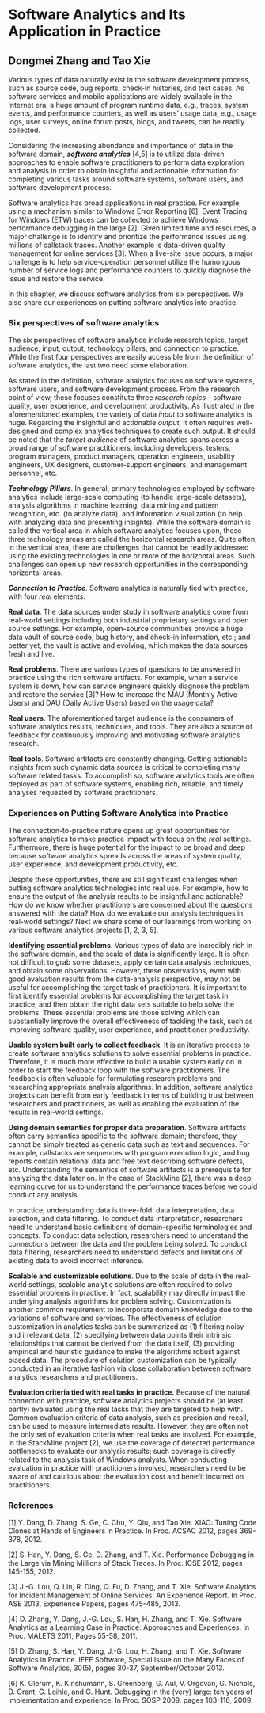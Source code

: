 # Software Analytics and Its Application in Practice

## Dongmei Zhang and Tao Xie

Various types of data naturally exist in the software development process, such as source code, bug reports, check-in histories, and test cases. As software services and mobile applications are widely available in the Internet era, a huge amount of program runtime data, e.g., traces, system events, and performance counters, as well as users’ usage data, e.g., usage logs, user surveys, online forum posts, blogs, and tweets, can be readily collected. 

Considering the increasing abundance and importance of data in the software domain,  **_software analytics_** [4,5] is to utilize data-driven approaches to enable software practitioners to perform data exploration and analysis in order to obtain insightful and actionable information for completing various tasks around software systems, software users, and software development process.

Software analytics has broad applications in real practice. For example, using a mechanism similar to Windows Error Reporting [6], Event Tracing for Windows (ETW) traces can be collected to achieve Windows performance debugging in the large [2]. Given limited time and resources, a major challenge is to identify and prioritize the performance issues using millions of callstack traces. Another example is data-driven quality management for online services [3]. When a live-site issue occurs, a major challenge is to help service-operation personnel utilize the humongous number of service logs and performance counters to quickly diagnose the issue and restore the service.

In this chapter, we discuss software analytics from six perspectives. We also share our experiences on putting software analytics into practice.

### Six perspectives of software analytics

The six perspectives of software analytics include research topics, target audience, input, output, technology pillars, and connection to practice. While the first four perspectives are easily accessible from the definition of software analytics, the last two need some elaboration. 

As stated in the definition, software analytics focuses on software systems, software users, and software development process. From the research point of view, these focuses constitute three *research topics* – software quality, user experience, and development productivity. As illustrated in the aforementioned examples, the variety of data *input* to software analytics is huge. Regarding the insightful and actionable *output*, it often requires well-designed and complex analytics techniques to create such output. It should be noted that the *target audience* of software analytics spans across a broad range of software practitioners, including developers, testers, program managers, product managers, operation engineers, usability engineers, UX designers, customer-support engineers, and management personnel, etc.

**_Technology Pillars_**. In general, primary technologies employed by software analytics include large-scale computing (to handle large-scale datasets), analysis algorithms in machine learning, data mining and pattern recognition, etc. (to analyze data), and information visualization (to help with analyzing data and presenting insights). While the software domain is called the vertical area in which software analytics focuses upon, these three technology areas are called the horizontal research areas. Quite often, in the vertical area, there are challenges that cannot be readily addressed using the existing technologies in one or more of the horizontal areas. Such challenges can open up new research opportunities in the corresponding horizontal areas.

**_Connection to Practice_**. Software analytics is naturally tied with practice, with four *real* elements. 

**Real data**. The data sources under study in software analytics come from real-world settings including both industrial proprietary settings and open source settings. For example, open-source communities provide a huge data vault of source code, bug history, and check-in information, etc.; and better yet, the vault is active and evolving, which makes the data sources fresh and live.

**Real problems**. There are various types of questions to be answered in practice using the rich software artifacts. For example, when a service system is down, how can service engineers quickly diagnose the problem and restore the service [3]? How to increase the MAU (Monthly Active Users) and DAU (Daily Active Users) based on the usage data?

**Real users**. The aforementioned target audience is the consumers of software analytics results, techniques, and tools. They are also a source of feedback for continuously improving and motivating software analytics research.

**Real tools**. Software artifacts are constantly changing. Getting actionable insights from such dynamic data sources is critical to completing many software related tasks. To accomplish so, software analytics tools are often deployed as part of software systems, enabling rich, reliable, and timely analyses requested by software practitioners.

### Experiences on Putting Software Analytics into Practice

The connection-to-practice nature opens up great opportunities for software analytics to make practice impact with focus on the *real* settings. Furthermore, there is huge potential for the impact to be broad and deep because software analytics spreads across the areas of system quality, user experience, and development productivity, etc.

Despite these opportunities, there are still significant challenges when putting software analytics technologies into real use. For example, how to ensure the output of the analysis results to be insightful and actionable? How do we know whether practitioners are concerned about the questions answered with the data? How do we evaluate our analysis techniques in real-world settings? Next we share some of our learnings from working on various software analytics projects [1, 2, 3, 5]. 

**Identifying essential problems**. Various types of data are incredibly rich in the software domain, and the scale of data is significantly large. It is often not difficult to grab some datasets, apply certain data analysis techniques, and obtain some observations. However, these observations, even with good evaluation results from the data-analysis perspective, may not be useful for accomplishing the target task of practitioners. It is important to first identify essential problems for accomplishing the target task in practice, and then obtain the right data sets suitable to help solve the problems. These essential problems are those solving which can substantially improve the overall effectiveness of tackling the task, such as improving software quality, user experience, and practitioner productivity.  

**Usable system built early to collect feedback**. It is an iterative process to create software analytics solutions to solve essential problems in practice. Therefore, it is much more effective to build a usable system early on in order to start the feedback loop with the software practitioners. The feedback is often valuable for formulating research problems and researching appropriate analysis algorithms. In addition, software analytics projects can benefit from early feedback in terms of building trust between researchers and practitioners, as well as enabling the evaluation of the results in real-world settings.     

**Using domain semantics for proper data preparation**. Software artifacts often carry semantics specific to the software domain; therefore, they cannot be simply treated as generic data such as text and sequences. For example, callstacks are sequences with program execution logic, and bug reports contain relational data and free text describing software defects, etc. Understanding the semantics of software artifacts is a prerequisite for analyzing the data later on. In the case of StackMine [2], there was a deep learning curve for us to understand the performance traces before we could conduct any analysis. 

In practice, understanding data is three-fold: data interpretation, data selection, and data filtering. To conduct data interpretation, researchers need to understand basic definitions of domain-specific terminologies and concepts. To conduct data selection, researchers need to understand the connections between the data and the problem being solved. To conduct data filtering, researchers need to understand defects and limitations of existing data to avoid incorrect inference. 

**Scalable and customizable solutions**. Due to the scale of data in the real-world settings, scalable analytic solutions are often required to solve essential problems in practice. In fact, scalability may directly impact the underlying analysis algorithms for problem solving. Customization is another common requirement to incorporate domain knowledge due to the variations of software and services. The effectiveness of solution customization in analytics tasks can be summarized as (1) filtering noisy and irrelevant data, (2) specifying between data points their intrinsic relationships that cannot be derived from the data itself, (3) providing empirical and heuristic guidance to make the algorithms robust against biased data. The procedure of solution customization can be typically conducted in an iterative fashion via close collaboration between software analytics researchers and practitioners.  

**Evaluation criteria tied with real tasks in practice.** Because of the natural connection with practice, software analytics projects should be (at least partly) evaluated using the real tasks that they are targeted to help with. Common evaluation criteria of data analysis, such as precision and recall, can be used to measure intermediate results. However, they are often not the only set of evaluation criteria when real tasks are involved. For example, in the StackMine project [2], we use the coverage of detected performance bottlenecks to evaluate our analysis results; such coverage is directly related to the analysis task of Windows analysts. When conducting evaluation in practice with practitioners involved, researchers need to be aware of and cautious about the evaluation cost and benefit incurred on practitioners.  

### References

[1] Y. Dang, D. Zhang, S. Ge, C. Chu, Y. Qiu, and Tao Xie. XIAO: Tuning Code Clones at Hands of Engineers in Practice. In Proc. ACSAC 2012, pages 369-378, 2012.

[2] S. Han, Y. Dang, S. Ge, D. Zhang, and T. Xie. Performance Debugging in the Large via Mining Millions of Stack Traces. In Proc. ICSE 2012, pages 145-155, 2012.

[3] J.-G. Lou, Q. Lin, R. Ding, Q. Fu, D. Zhang, and T. Xie. Software Analytics for Incident Management of Online Services: An Experience Report. In Proc. ASE 2013, Experience Papers, pages 475-485, 2013.

[4] D. Zhang, Y. Dang, J.-G. Lou, S. Han, H. Zhang, and T. Xie. Software Analytics as a Learning Case in Practice: Approaches and Experiences. In Proc. MALETS 2011, Pages 55-58, 2011.

[5] D. Zhang, S. Han, Y. Dang, J.-G. Lou, H. Zhang, and T. Xie. Software Analytics in Practice. IEEE Software, Special Issue on the Many Faces of Software Analytics, 30(5), pages 30-37, September/October 2013.

[6] K. Glerum, K. Kinshumann, S. Greenberg, G. Aul, V. Orgovan, G. Nichols, D. Grant, G. Loihle, and G. Hunt. Debugging in the (very) large: ten years of implementation and experience. In Proc. SOSP 2009, pages 103-116, 2009.






